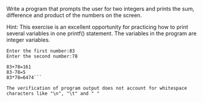 Write a program that prompts the user for two integers and prints the sum, difference and product of the numbers on the screen.

Hint:
This exercise is an excellent opportunity for practicing how to print several variables in one printf() statement. The variables in the program are integer variables.

```Example output:
Enter the first number:83
Enter the second number:78

83+78=161
83-78=5
83*78=6474```

The verification of program output does not account for whitespace characters like "\n", "\t" and " "